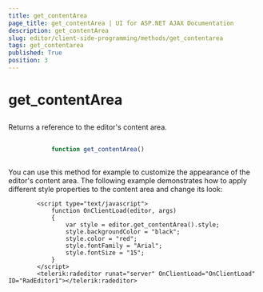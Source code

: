 ```yaml
---
title: get_contentArea
page_title: get_contentArea | UI for ASP.NET AJAX Documentation
description: get_contentArea
slug: editor/client-side-programming/methods/get_contentarea
tags: get_contentarea
published: True
position: 3
---
```


# get_contentArea



## 

Returns a reference to the editor's content area.

````JavaScript
	
	        function get_contentArea()
	          
````



You can use this method for example to customize the appearance of the editor's content area. The following example demonstrates how to apply different style properties to the content area and change its look:

````ASPNET
	    <script type="text/javascript">
	        function OnClientLoad(editor, args)
	        {
	            var style = editor.get_contentArea().style;
	            style.backgroundColor = "black";
	            style.color = "red";
	            style.fontFamily = "Arial";
	            style.fontSize = "15";
	        }
	    </script>
	    <telerik:radeditor runat="server" OnClientLoad="OnClientLoad" ID="RadEditor1"></telerik:radeditor> 
````


